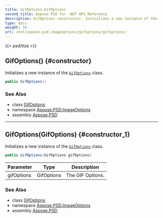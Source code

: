 ```yaml
---
title: GifOptions.GifOptions
second_title: Aspose.PSD for .NET API Reference
description: GifOptions constructor. Initializes a new instance of the GifOptions class
type: docs
weight: 10
url: /net/aspose.psd.imageoptions/gifoptions/gifoptions/
---
```

{{< psd/tize >}}
## GifOptions() {#constructor}

Initializes a new instance of the [`GifOptions`](../) class.

```csharp
public GifOptions()
```

### See Also

* class [GifOptions](../)
* namespace [Aspose.PSD.ImageOptions](../../gifoptions/)
* assembly [Aspose.PSD](../../../)

---

## GifOptions(GifOptions) {#constructor_1}

Initializes a new instance of the [`GifOptions`](../) class.

```csharp
public GifOptions(GifOptions gifOptions)
```

| Parameter | Type | Description |
| --- | --- | --- |
| gifOptions | GifOptions | The GIF Options. |

### See Also

* class [GifOptions](../)
* namespace [Aspose.PSD.ImageOptions](../../gifoptions/)
* assembly [Aspose.PSD](../../../)


